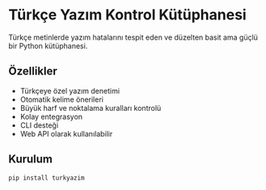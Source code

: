 # Türkçe Yazım Kontrol Kütüphanesi

Türkçe metinlerde yazım hatalarını tespit eden ve düzelten basit ama güçlü bir Python kütüphanesi.

## Özellikler

- Türkçeye özel yazım denetimi  
- Otomatik kelime önerileri  
- Büyük harf ve noktalama kuralları kontrolü  
- Kolay entegrasyon  
- CLI desteği  
- Web API olarak kullanılabilir  

## Kurulum

```bash
pip install turkyazim
